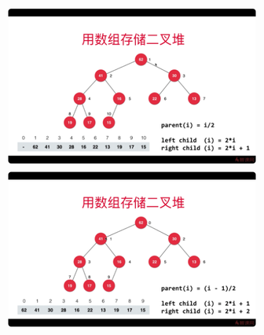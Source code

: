 ![image-20210610142611800](../图片/Untitled.assets/image-20210610142611800.png)

![image-20210610142756761](../图片/Untitled.assets/image-20210610142756761.png)